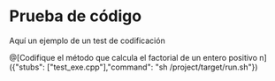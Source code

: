 # Prueba de código

Aquí un ejemplo de un test de codificación

@[Codifique el método que calcula el factorial de un entero positivo n]({"stubs": ["test_exe.cpp"],"command": "sh /project/target/run.sh"})
